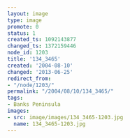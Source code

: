 ```yaml
---
layout: image
type: image
promote: 0
status: 1
created_ts: 1092143877
changed_ts: 1372159446
node_id: 1203
title: '134_3465'
created: '2004-08-10'
changed: '2013-06-25'
redirect_from:
- "/node/1203/"
permalink: "/2004/08/10/134_3465/"
tags:
- Banks Peninsula
images:
- src: image/images/134_3465-1203.jpg
  name: 134_3465-1203.jpg
---
```


